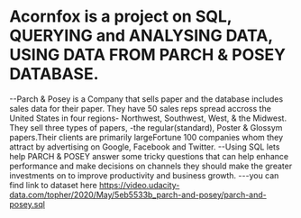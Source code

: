 # Acornfox is a project on SQL, QUERYING and ANALYSING DATA, USING DATA FROM PARCH & POSEY DATABASE. 

--Parch & Posey is a Company that sells paper and the database includes sales data for their paper. They have 50 sales reps spread accross the United States in four regions- Northwest, Southwest, West, & the Midwest. They sell three types of papers, -the regular(standard), Poster & Glossym papers.Their clients are primarily largeFortune 100 companies whom they attract by advertising on Google, Facebook and Twitter.
--Using SQL lets help PARCH & POSEY answer some tricky questions that can help enhance performance and make decisions on channels they should make the greater investments on to improve productivity and business growth.
---you can find link to dataset here https://video.udacity-data.com/topher/2020/May/5eb5533b_parch-and-posey/parch-and-posey.sql
